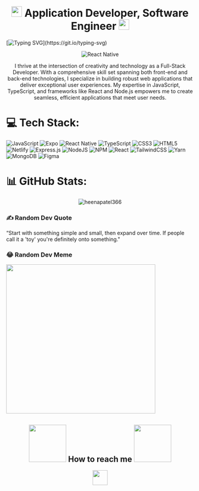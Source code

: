 <h1 align="center">
  <img src="https://media.giphy.com/media/hvRJCLFzcasrR4ia7z/giphy.gif" width="28">
    Application Developer, Software Engineer
  <img src="https://media.giphy.com/media/hvRJCLFzcasrR4ia7z/giphy.gif" width="28">
</h1>

[![Typing SVG](https://readme-typing-svg.herokuapp.com?font=Fira+Code&pause=1000&color=2BF722&center=true&vCenter=true&random=false&width=1000&lines=Hi+There%2C+I+am+React+Native+developer.;I+have+been+working+for+the+last+2+years+as+a+software+engineer.;Proficient+in+JavaScript+and+Typescript;Building+cross-platform+applications+that+marry+functionality+with+aesthetics.)](https://git.io/typing-svg)

<p align="center">
  <img src="https://github.com/Heenapatel366/Heenapatel366/blob/main/react.js.gif" alt="React Native" />
</p>

<p align="center">
 I thrive at the intersection of creativity and technology as a Full-Stack Developer. With a comprehensive skill set spanning both front-end and back-end technologies, I specialize in building robust web applications that deliver exceptional user experiences. My expertise in JavaScript, TypeScript, and frameworks like React and Node.js empowers me to create seamless, efficient applications that meet user needs.
</p>

# 💻 Tech Stack:
![JavaScript](https://img.shields.io/badge/javascript-%23323330.svg?style=for-the-badge&logo=javascript&logoColor=%23F7DF1E) 
![Expo](https://img.shields.io/badge/expo-1C1E24?style=for-the-badge&logo=expo&logoColor=#D04A37) 
![React Native](https://img.shields.io/badge/react_native-%2320232a.svg?style=for-the-badge&logo=react&logoColor=%2361DAFB) 
![TypeScript](https://img.shields.io/badge/typescript-%23007ACC.svg?style=for-the-badge&logo=typescript&logoColor=white) 
![CSS3](https://img.shields.io/badge/css3-%231572B6.svg?style=for-the-badge&logo=css3&logoColor=white) 
![HTML5](https://img.shields.io/badge/html5-%23E34F26.svg?style=for-the-badge&logo=html5&logoColor=white) 
![Netlify](https://img.shields.io/badge/netlify-%23000000.svg?style=for-the-badge&logo=netlify&logoColor=#00C7B7) 
![Express.js](https://img.shields.io/badge/express.js-%23404d59.svg?style=for-the-badge&logo=express&logoColor=%2361DAFB) 
![NodeJS](https://img.shields.io/badge/node.js-6DA55F?style=for-the-badge&logo=node.js&logoColor=white) 
![NPM](https://img.shields.io/badge/NPM-%23000000.svg?style=for-the-badge&logo=npm&logoColor=white) 
![React](https://img.shields.io/badge/react-%2320232a.svg?style=for-the-badge&logo=react&logoColor=%2361DAFB) 
![TailwindCSS](https://img.shields.io/badge/tailwindcss-%2338B2AC.svg?style=for-the-badge&logo=tailwind-css&logoColor=white) 
![Yarn](https://img.shields.io/badge/yarn-%232C8EBB.svg?style=for-the-badge&logo=yarn&logoColor=white)  
![MongoDB](https://img.shields.io/badge/MongoDB-%234ea94b.svg?style=for-the-badge&logo=mongodb&logoColor=white) 
![Figma](https://img.shields.io/badge/figma-%23F24E1E.svg?style=for-the-badge&logo=figma&logoColor=white)

# 📊 GitHub Stats:
<p align="center">
  <img src="https://github-readme-stats.vercel.app/api?username=heenapatel366&show_icons=true&locale=en" alt="heenapatel366" />
</p>

### ✍️ Random Dev Quote
“Start with something simple and small, then expand over time. If people call it a 'toy' you're definitely onto something."

### 😂 Random Dev Meme
<img src='https://i.pinimg.com/originals/c1/5c/d9/c15cd9ee84716785ef4777546e2ab504.jpg' style="height: 400px;"/>

<div align="center">
  <h2>
    <img src='https://raw.githubusercontent.com/ShahriarShafin/ShahriarShafin/main/Assets/handshake.gif' width="100px" />
      How to reach me
    <img src='https://raw.githubusercontent.com/ShahriarShafin/ShahriarShafin/main/Assets/handshake.gif' width="100px" />
  </h2>

  <div align="center"> 
    <a href="mailto:heenapatel366@gmail.com" target="_blank" rel="noopener noreferrer">
      <img src="https://img.icons8.com/fluency/2x/gmail-new.png" width="40" />
    </a>
  </div>
</div>
